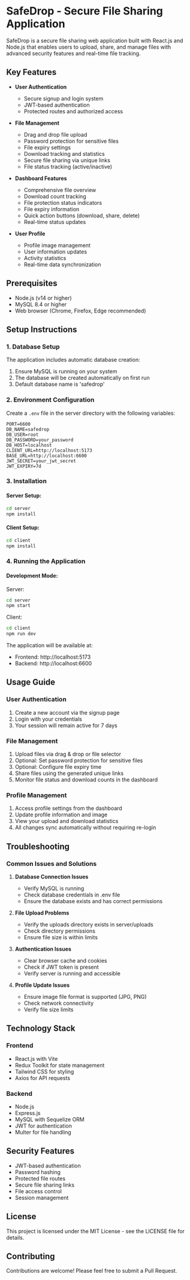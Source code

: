 # SafeDrop - Secure File Sharing Application

SafeDrop is a secure file sharing web application built with React.js and Node.js that enables users to upload, share, and manage files with advanced security features and real-time file tracking.

## Key Features

- **User Authentication**
  - Secure signup and login system
  - JWT-based authentication
  - Protected routes and authorized access

- **File Management**
  - Drag and drop file upload
  - Password protection for sensitive files
  - File expiry settings
  - Download tracking and statistics
  - Secure file sharing via unique links
  - File status tracking (active/inactive)

- **Dashboard Features**
  - Comprehensive file overview
  - Download count tracking
  - File protection status indicators
  - File expiry information
  - Quick action buttons (download, share, delete)
  - Real-time status updates

- **User Profile**
  - Profile image management
  - User information updates
  - Activity statistics
  - Real-time data synchronization

## Prerequisites

- Node.js (v14 or higher)
- MySQL 8.4 or higher
- Web browser (Chrome, Firefox, Edge recommended)

## Setup Instructions

### 1. Database Setup

The application includes automatic database creation:
1. Ensure MySQL is running on your system
2. The database will be created automatically on first run
3. Default database name is 'safedrop'

### 2. Environment Configuration

Create a `.env` file in the server directory with the following variables:

```env
PORT=6600
DB_NAME=safedrop
DB_USER=root
DB_PASSWORD=your_password
DB_HOST=localhost
CLIENT_URL=http://localhost:5173
BASE_URL=http://localhost:6600
JWT_SECRET=your_jwt_secret
JWT_EXPIRY=7d
```

### 3. Installation

#### Server Setup:
```bash
cd server
npm install
```

#### Client Setup:
```bash
cd client
npm install
```

### 4. Running the Application

#### Development Mode:

Server:
```bash
cd server
npm start
```

Client:
```bash
cd client
npm run dev
```

The application will be available at:
- Frontend: http://localhost:5173
- Backend: http://localhost:6600

## Usage Guide

### User Authentication
1. Create a new account via the signup page
2. Login with your credentials
3. Your session will remain active for 7 days

### File Management
1. Upload files via drag & drop or file selector
2. Optional: Set password protection for sensitive files
3. Optional: Configure file expiry time
4. Share files using the generated unique links
5. Monitor file status and download counts in the dashboard

### Profile Management
1. Access profile settings from the dashboard
2. Update profile information and image
3. View your upload and download statistics
4. All changes sync automatically without requiring re-login

## Troubleshooting

### Common Issues and Solutions

1. **Database Connection Issues**
   - Verify MySQL is running
   - Check database credentials in .env file
   - Ensure the database exists and has correct permissions

2. **File Upload Problems**
   - Verify the uploads directory exists in server/uploads
   - Check directory permissions
   - Ensure file size is within limits

3. **Authentication Issues**
   - Clear browser cache and cookies
   - Check if JWT token is present
   - Verify server is running and accessible

4. **Profile Update Issues**
   - Ensure image file format is supported (JPG, PNG)
   - Check network connectivity
   - Verify file size limits

## Technology Stack

### Frontend
- React.js with Vite
- Redux Toolkit for state management
- Tailwind CSS for styling
- Axios for API requests

### Backend
- Node.js
- Express.js
- MySQL with Sequelize ORM
- JWT for authentication
- Multer for file handling

## Security Features

- JWT-based authentication
- Password hashing
- Protected file routes
- Secure file sharing links
- File access control
- Session management

## License

This project is licensed under the MIT License - see the LICENSE file for details.

## Contributing

Contributions are welcome! Please feel free to submit a Pull Request.
